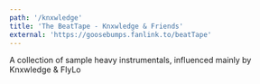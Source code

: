 ```yaml
---
path: '/knxwledge'
title: 'The BeatTape - Knxwledge & Friends'
external: 'https://goosebumps.fanlink.to/beatTape'
---
```

A collection of sample heavy instrumentals, influenced mainly by Knxwledge & FlyLo